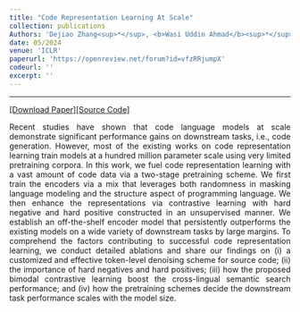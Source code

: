```yaml
---
title: "Code Representation Learning At Scale"
collection: publications
Authors: 'Dejiao Zhang<sup>*</sup>, <b>Wasi Uddin Ahmad</b><sup>*</sup>, Ming Tan, Hantian Ding, Ramesh Nallapati, Dan Roth, Xiaofei Ma, and Bing Xiang.'
date: 05/2024
venue: 'ICLR'
paperurl: 'https://openreview.net/forum?id=vfzRRjumpX'
codeurl: ''
excerpt: ''
---
```

---
<a href='https://openreview.net/forum?id=vfzRRjumpX' target="_blank">[Download Paper]</a><a href='' target="_blank">[Source Code]</a>

<p align="justify">
Recent studies have shown that code language models at scale demonstrate significant performance gains on downstream tasks, i.e., code generation. However, most of the existing works on code representation 
  learning train models at a hundred million parameter scale using very limited pretraining corpora. In this work, we fuel code representation learning with a vast amount of code data via a two-stage 
  pretraining scheme. We first train the encoders via a mix that leverages both randomness in masking language modeling and the structure aspect of programming language. We then enhance the representations 
  via contrastive learning with hard negative and hard positive constructed in an unsupervised manner. We establish an off-the-shelf encoder model that persistently outperforms the existing models on a 
  wide variety of downstream tasks by large margins. To comprehend the factors contributing to successful code representation learning, we conduct detailed ablations and share our findings on (i) a 
  customized and effective token-level denoising scheme for source code; (ii) the importance of hard negatives and hard positives; (iii) how the proposed bimodal contrastive learning boost the cross-lingual 
  semantic search performance; and (iv) how the pretraining schemes decide the downstream task performance scales with the model size.
</p>

